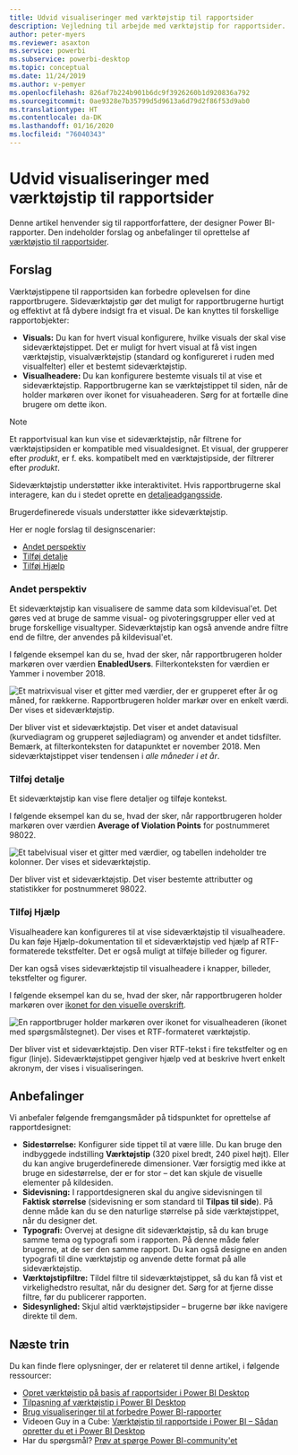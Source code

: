 ```yaml
---
title: Udvid visualiseringer med værktøjstip til rapportsider
description: Vejledning til arbejde med værktøjstip for rapportsider.
author: peter-myers
ms.reviewer: asaxton
ms.service: powerbi
ms.subservice: powerbi-desktop
ms.topic: conceptual
ms.date: 11/24/2019
ms.author: v-pemyer
ms.openlocfilehash: 826af7b224b901b6dc9f3926260b1d920836a792
ms.sourcegitcommit: 0ae9328e7b35799d5d9613a6d79d2f86f53d9ab0
ms.translationtype: HT
ms.contentlocale: da-DK
ms.lasthandoff: 01/16/2020
ms.locfileid: "76040343"
---
```

# <a name="extend-visuals-with-report-page-tooltips"></a>Udvid visualiseringer med værktøjstip til rapportsider

Denne artikel henvender sig til rapportforfattere, der designer Power BI-rapporter. Den indeholder forslag og anbefalinger til oprettelse af [værktøjstip til rapportsider](../desktop-tooltips.md).

## <a name="suggestions"></a>Forslag

Værktøjstippene til rapportsiden kan forbedre oplevelsen for dine rapportbrugere. Sideværktøjstip gør det muligt for rapportbrugerne hurtigt og effektivt at få dybere indsigt fra et visual. De kan knyttes til forskellige rapportobjekter:

- **Visuals:** Du kan for hvert visual konfigurere, hvilke visuals der skal vise sideværktøjstippet. Det er muligt for hvert visual at få vist ingen værktøjstip, visualværktøjstip (standard og konfigureret i ruden med visualfelter) eller et bestemt sideværktøjstip.
- **Visualheadere:** Du kan konfigurere bestemte visuals til at vise et sideværktøjstip. Rapportbrugerne kan se værktøjstippet til siden, når de holder markøren over ikonet for visuaheaderen. Sørg for at fortælle dine brugere om dette ikon.

> [!NOTE]
> Et rapportvisual kan kun vise et sideværktøjstip, når filtrene for værktøjstipsiden er kompatible med visualdesignet. Et visual, der grupperer efter _produkt_, er f. eks. kompatibelt med en værktøjstipside, der filtrerer efter _produkt_.
>
> Sideværktøjstip understøtter ikke interaktivitet. Hvis rapportbrugerne skal interagere, kan du i stedet oprette en [detaljeadgangsside](../desktop-drillthrough.md).
>
> Brugerdefinerede visuals understøtter ikke sideværktøjstip.

Her er nogle forslag til designscenarier:

- [Andet perspektiv](#different-perspective)
- [Tilføj detalje](#add-detail)
- [Tilføj Hjælp](#add-help)

### <a name="different-perspective"></a>Andet perspektiv

Et sideværktøjstip kan visualisere de samme data som kildevisual'et. Det gøres ved at bruge de samme visual- og pivoteringsgrupper eller ved at bruge forskellige visualtyper. Sideværktøjstip kan også anvende andre filtre end de filtre, der anvendes på kildevisual'et.

I følgende eksempel kan du se, hvad der sker, når rapportbrugeren holder markøren over værdien **EnabledUsers**. Filterkonteksten for værdien er Yammer i november 2018.

![Et matrixvisual viser et gitter med værdier, der er grupperet efter år og måned, for rækkerne. Rapportbrugeren holder markør over en enkelt værdi. Der vises et sideværktøjstip.](media/report-page-tooltips/suggestion-different-perspective.png)

Der bliver vist et sideværktøjstip. Det viser et andet datavisual (kurvediagram og grupperet søjlediagram) og anvender et andet tidsfilter. Bemærk, at filterkonteksten for datapunktet er november 2018. Men sideværktøjstippet viser tendensen i _alle måneder i et år_.

### <a name="add-detail"></a>Tilføj detalje

Et sideværktøjstip kan vise flere detaljer og tilføje kontekst.

I følgende eksempel kan du se, hvad der sker, når rapportbrugeren holder markøren over værdien **Average of Violation Points** for postnummeret 98022.

![Et tabelvisual viser et gitter med værdier, og tabellen indeholder tre kolonner. Der vises et sideværktøjstip.](media/report-page-tooltips/suggestion-add-details.png)

Der bliver vist et sideværktøjstip. Det viser bestemte attributter og statistikker for postnummeret 98022.

### <a name="add-help"></a>Tilføj Hjælp

Visualheadere kan konfigureres til at vise sideværktøjstip til visualheadere. Du kan føje Hjælp-dokumentation til et sideværktøjstip ved hjælp af RTF-formaterede tekstfelter. Det er også muligt at tilføje billeder og figurer.

Der kan også vises sideværktøjstip til visualheadere i knapper, billeder, tekstfelter og figurer.

I følgende eksempel kan du se, hvad der sker, når rapportbrugeren holder markøren over [ikonet for den visuelle overskrift](../desktop-visual-elements-for-reports.md).

![En rapportbruger holder markøren over ikonet for visualheaderen (ikonet med spørgsmålstegnet). Der vises et RTF-formateret værktøjstip.](media/report-page-tooltips/suggestion-add-help.png)

Der bliver vist et sideværktøjstip. Den viser RTF-tekst i fire tekstfelter og en figur (linje). Sideværktøjstippet gengiver hjælp ved at beskrive hvert enkelt akronym, der vises i visualiseringen.

## <a name="recommendations"></a>Anbefalinger

Vi anbefaler følgende fremgangsmåder på tidspunktet for oprettelse af rapportdesignet:

- **Sidestørrelse:** Konfigurer side tippet til at være lille. Du kan bruge den indbyggede indstilling **Værktøjstip** (320 pixel bredt, 240 pixel højt). Eller du kan angive brugerdefinerede dimensioner. Vær forsigtig med ikke at bruge en sidestørrelse, der er for stor – det kan skjule de visuelle elementer på kildesiden.
- **Sidevisning:** I rapportdesigneren skal du angive sidevisningen til **Faktisk størrelse** (sidevisning er som standard til **Tilpas til side**). På denne måde kan du se den naturlige størrelse på side værktøjstippet, når du designer det.
- **Typografi:** Overvej at designe dit sideværktøjstip, så du kan bruge samme tema og typografi som i rapporten. På denne måde føler brugerne, at de ser den samme rapport. Du kan også designe en anden typografi til dine værktøjstip og anvende dette format på alle sideværktøjstip.
- **Værktøjstipfiltre:** Tildel filtre til sideværktøjstippet, så du kan få vist et virkelighedstro resultat, når du designer det. Sørg for at fjerne disse filtre, før du publicerer rapporten.
- **Sidesynlighed:** Skjul altid værktøjstipsider – brugerne bør ikke navigere direkte til dem.

## <a name="next-steps"></a>Næste trin

Du kan finde flere oplysninger, der er relateret til denne artikel, i følgende ressourcer:

- [Opret værktøjstip på basis af rapportsider i Power BI Desktop](../desktop-tooltips.md)
- [Tilpasning af værktøjstip i Power BI Desktop](../desktop-custom-tooltips.md)
- [Brug visualiseringer til at forbedre Power BI-rapporter](../desktop-visual-elements-for-reports.md)
- Videoen Guy in a Cube: [Værktøjstip til rapportside i Power BI – Sådan opretter du et i Power BI Desktop](https://www.youtube.com/watch?v=URTA7JZsAtw)
- Har du spørgsmål? [Prøv at spørge Power BI-community'et](https://community.powerbi.com/)
